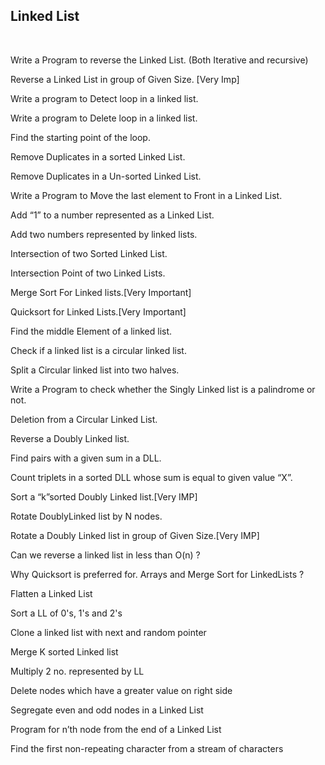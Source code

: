 ## Linked List
<br>

Write a Program to reverse the Linked List. (Both Iterative and recursive)

Reverse a Linked List in group of Given Size. [Very Imp]

Write a program to Detect loop in a linked list.

Write a program to Delete loop in a linked list.

Find the starting point of the loop. 

Remove Duplicates in a sorted Linked List.

Remove Duplicates in a Un-sorted Linked List.

Write a Program to Move the last element to Front in a Linked List.

Add “1” to a number represented as a Linked List.

Add two numbers represented by linked lists.

Intersection of two Sorted Linked List.

Intersection Point of two Linked Lists.

Merge Sort For Linked lists.[Very Important]

Quicksort for Linked Lists.[Very Important]

Find the middle Element of a linked list.

Check if a linked list is a circular linked list.

Split a Circular linked list into two halves.

Write a Program to check whether the Singly Linked list is a palindrome or not.

Deletion from a Circular Linked List.

Reverse a Doubly Linked list.

Find pairs with a given sum in a DLL.

Count triplets in a sorted DLL whose sum is equal to given value “X”.

Sort a “k”sorted Doubly Linked list.[Very IMP]

Rotate DoublyLinked list by N nodes.

Rotate a Doubly Linked list in group of Given Size.[Very IMP]

Can we reverse a linked list in less than O(n) ?

Why Quicksort is preferred for. Arrays and Merge Sort for LinkedLists ?

Flatten a Linked List

Sort a LL of 0's, 1's and 2's

Clone a linked list with next and random pointer

Merge K sorted Linked list

Multiply 2 no. represented by LL

Delete nodes which have a greater value on right side

Segregate even and odd nodes in a Linked List

Program for n’th node from the end of a Linked List

Find the first non-repeating character from a stream of characters
